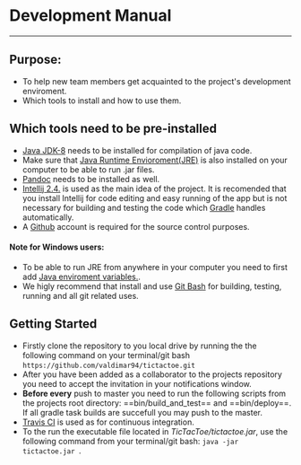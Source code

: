 Development Manual
==================
------------------------
## Purpose:
- To help new team members get acquainted to the project's development enviroment.
- Which tools to install and how to use them.

## Which tools need to be pre-installed
- [Java JDK-8](http://www.oracle.com/technetwork/java/javase/downloads/jdk8-downloads-2133151.html) needs to be installed for compilation of java code.
- Make sure that [Java Runtime Envioroment(JRE)](http://www.oracle.com/technetwork/java/javase/downloads/jre8-downloads-2133155.html) is also installed on your computer to be able to run .jar files.
- [Pandoc](http://kevin.deldycke.com/2012/01/how-to-generate-pdf-markdown/) needs to be installed as well.
- [Intellij 2.4.](https://www.jetbrains.com/idea/?fromMenu) is used as the main idea of the project. It is recomended that you install Intellij for code editing and easy running of the app but is not necessary for building and testing the code which [Gradle](https://gradle.org/) handles automatically.
- A [Github](https://github.com/) account is required for the source control purposes.
#### Note for Windows users:
- To be able to run JRE from anywhere in your computer you need to first add [Java enviroment variables.](http://stackoverflow.com/questions/1672281/environment-variables-for-java-installation).
- We higly recommend that install and use [Git Bash](https://git-scm.com/downloads) for building, testing, running and all git related uses.

## Getting Started
- Firstly clone the repository to you local drive by running the the following command on your terminal/git bash ``` https://github.com/valdimar94/tictactoe.git ```
- After you have been added as a collaborator to the projects repository you need to accept the invitation in your notifications window.
- **Before every** push to master you need to run the following scripts from the projects root directory: ==bin/build_and_test== and ==bin/deploy==. If all gradle task builds are succefull you may push to the master.
- [Travis CI](https://travis-ci.org/valdimar94/tictactoe/builds) is used as for continuous integration.
- To the run the executable file located in *TicTacToe/tictactoe.jar*, use the following command from your terminal/git bash: ```java -jar tictactoe.jar ```.
